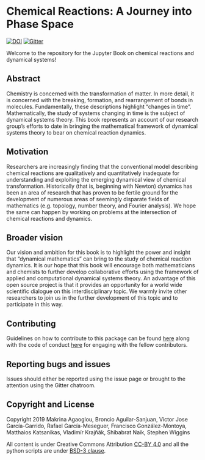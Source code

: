 # Chemical Reactions: A Journey into Phase Space

[![DOI](https://zenodo.org/badge/DOI/10.5281/zenodo.3568210.svg)](https://doi.org/10.5281/zenodo.3568210)
[![Gitter](https://badges.gitter.im/chem_react_dyn/community.svg)](https://gitter.im/chem_react_dyn/community?utm_source=badge&utm_medium=badge&utm_campaign=pr-badge)

Welcome to the repository for the Jupyter Book on chemical reactions and dynamical systems!

## Abstract

Chemistry is concerned with the transformation of matter. In more detail, it is concerned with the breaking, formation, and rearrangement of bonds in molecules. Fundamentally, these descriptions highlight “changes in time”. Mathematically, the study of systems changing in time is the subject of dynamical systems theory.  This book represents an account of our research group’s efforts to date in bringing the mathematical framework of dynamical systems theory to bear on chemical reaction dynamics. 

## Motivation

Researchers are increasingly finding that the conventional model describing chemical reactions are qualitatively and quantitatively inadequate for understanding and exploiting the emerging dynamical view of chemical transformation. Historically (that is, beginning with Newton) dynamics has been an area of research that has proven to be fertile ground for the development of numerous areas of seemingly disparate fields of mathematics (e.g. topology, number theory, and Fourier analysis). We hope the same can happen by working on problems at the intersection of chemical reactions and dynamics.

## Broader vision

Our vision and ambition for this book is to highlight the power and insight that “dynamical mathematics” can bring to the study of chemical reaction dynamics.  It is our hope that this book will encourage both mathematicians and chemists to further develop collaborative efforts  using the framework of applied and computational dynamical systems theory. An advantage of this open source project is that it provides an opportunity for a world wide scientific dialogue on this interdisciplinary topic. We warmly invite other researchers to join us in the further development of this topic and to participate in this way.


## Contributing

Guidelines on how to contribute to this package can be found  [here](https://github.com/champsproject/chem_react_dyn/blob/docs/docs/contributing.md) along with the code of conduct [here](https://github.com/champsproject/chem_react_dyn/blob/docs/docs/CODE_OF_CONDUCT.md) for engaging with the fellow contributors.

## Reporting bugs and issues

Issues should either be reported using the issue page or brought to the attention using the Gitter chatroom. 

## Copyright and License

Copyright 2019 Makrina Agaoglou, Broncio Aguilar-Sanjuan, Victor Jose García-Garrido, Rafael García-Meseguer, Francisco González-Montoya, Matthaios Katsanikas, Vladimír Krajňák, Shibabrat Naik, Stephen Wiggins

All content is under Creative Commons Attribution [CC-BY 4.0](https://creativecommons.org/licenses/by/4.0/legalcode.txt) and all the python scripts are under [BSD-3 clause](https://github.com/champsproject/chem_react_dyn/blob/docs/docs/LICENSE).




